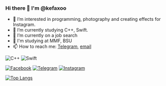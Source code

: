 ### Hi there 👋 I'm @kefaxoo
- 👀 I’m interested in programming, photography and creating effects for Instagram.
- 🌱 I’m currently studying C++, Swift. 
- 🔭 I’m currently on a job search
- 🏫 I'm studying at MMF, BSU
- 📫 How to reach me: [Telegram](https://t.me/kefaxoo), [email](mailto:fzzksiniy@icloud.com)

![C++](https://img.shields.io/badge/c++-%2300599C.svg?style=for-the-badge&logo=c%2B%2B&logoColor=white) ![Swift](https://img.shields.io/badge/swift-orange?style=for-the-badge&logo=swift&logoColor=white)

[![Facebook](https://img.shields.io/badge/Facebook-%231877F2.svg?style=for-the-badge&logo=Facebook&logoColor=white)](https://www.facebook.com/kefaxoo) [![Telegram](https://img.shields.io/badge/Telegram-2CA5E0?style=for-the-badge&logo=telegram&logoColor=white)](https://t.me/kefaxoo) [![Instagram](https://img.shields.io/badge/Instagram-E4405F?style=for-the-badge&logo=instagram&logoColor=white)](https://instagram.com/kefaxoo)

[![Top Langs](https://github-readme-stats.vercel.app/api/top-langs/?username=kefaxoo&layout=compact)](https://github.com/anuraghazra/github-readme-stats)

<!--
**kefaxoo/kefaxoo** is a ✨ _special_ ✨ repository because its `README.md` (this file) appears on your GitHub profile.

Here are some ideas to get you started:

- 🔭 I’m currently working on ...
- 🌱 I’m currently learning ...
- 👯 I’m looking to collaborate on ...
- 🤔 I’m looking for help with ...
- 💬 Ask me about ...
- 📫 How to reach me: ...
- 😄 Pronouns: ...
- ⚡ Fun fact: ...
-->
